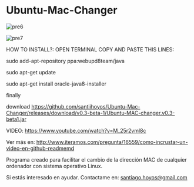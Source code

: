 # Ubuntu-Mac-Changer

![pre6](https://cloud.githubusercontent.com/assets/10730150/7221382/358266c6-e6e9-11e4-9b7c-d002ec5b288b.jpg)

![pre7](https://cloud.githubusercontent.com/assets/10730150/7221384/3955a01a-e6e9-11e4-9b02-f70311f64478.jpg)

HOW TO INSTALL?: OPEN TERMINAL COPY AND PASTE THIS LINES:

  sudo add-apt-repository ppa:webupd8team/java
  
  sudo apt-get update
  
  sudo apt-get install oracle-java8-installer

finally

  download https://github.com/santiihoyos/Ubuntu-Mac-Changer/releases/download/v0.3-beta-1/Ubuntu-MAC-changer.v0.3-beta1.jar
  
VIDEO:
https://www.youtube.com/watch?v=M_25r2vml8c

Ver más en: http://www.iteramos.com/pregunta/16559/como-incrustar-un-video-en-github-readmemd


Programa creado para facilitar el cambio de la dirección MAC de cualquier ordenador con sistema operativo Linux.

Si estás interesado en ayudar. Contactame en: santiago.hoyos@gmail.com
